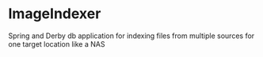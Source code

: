 # ImageIndexer
Spring and Derby db application for indexing files from multiple sources for one target location like a NAS
